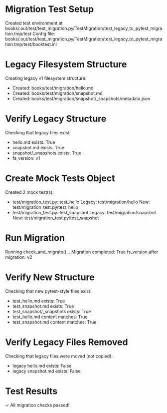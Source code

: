# Migration Test Setup

Created test environment at books/.out/test/test_migration.py/TestMigration/test_legacy_to_pytest_migration.tmp/test
Config file: books/.out/test/test_migration.py/TestMigration/test_legacy_to_pytest_migration.tmp/test/booktest.ini

# Legacy Filesystem Structure

Creating legacy v1 filesystem structure:
 - Created: books/test/migration/hello.md
 - Created: books/test/migration/snapshot.md
 - Created: books/test/migration/snapshot/_snapshots/metadata.json

# Verify Legacy Structure

Checking that legacy files exist:
 - hello.md exists: True
 - snapshot.md exists: True
 - snapshot/_snapshots exists: True
 - fs_version: v1

# Create Mock Tests Object

Created 2 mock test(s):
 - test/migration_test.py::test_hello
   Legacy: test/migration/hello
   New: test/migration_test.py/test_hello
 - test/migration_test.py::test_snapshot
   Legacy: test/migration/snapshot
   New: test/migration_test.py/test_snapshot

# Run Migration

Running check_and_migrate()...
Migration completed: True
fs_version after migration: v2

# Verify New Structure

Checking that new pytest-style files exist:
 - test_hello.md exists: True
 - test_snapshot.md exists: True
 - test_snapshot/_snapshots exists: True
 - test_hello.md content matches: True
 - test_snapshot.md content matches: True

# Verify Legacy Files Removed

Checking that legacy files were moved (not copied):
 - legacy hello.md exists: False
 - legacy snapshot.md exists: False

# Test Results

✓ All migration checks passed!

